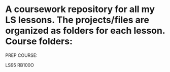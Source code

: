 # A coursework repository for all my LS lessons. The projects/files are organized as folders for each lesson. Course folders: 

PREP COURSE:

LS95
RB100O
